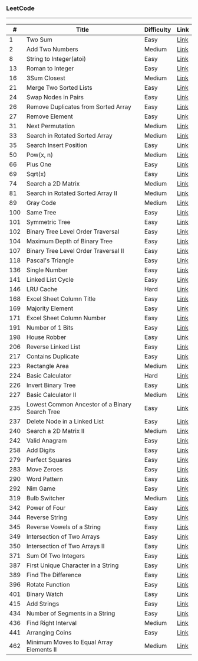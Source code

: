 ### LeetCode
***

|#|Title|Difficulty|Link|
|---|-----|----------|----|
|1|Two Sum|Easy|[Link](https://github.com/PatrickLin1993/LeetCode/tree/master/Algorithmn/Two%20Sum)|
|2|Add Two Numbers|Medium|[Link](https://github.com/PatrickLin1993/LeetCode/tree/master/Algorithmn/2%20-%20Add%20Two%20Numbers)|
|8|String to Integer(atoi)|Easy|[Link](https://github.com/PatrickLin1993/LeetCode/tree/master/Algorithmn/8%20-%20String%20to%20Integer(atoi))|
|13|Roman to Integer|Easy|[Link](https://github.com/PatrickLin1993/LeetCode/tree/master/Algorithmn/13%20-%20Roman%20to%20Integer)|
|16|3Sum Closest|Medium|[Link](https://github.com/PatrickLin1993/LeetCode/tree/master/Algorithmn/16%20-%203Sum%20Closest)|
|21|Merge Two Sorted Lists|Easy|[Link](https://github.com/PatrickLin1993/LeetCode/tree/master/Algorithmn/21%20-%20Merge%20Two%20Sorted%20Lists)|
|24|Swap Nodes in Pairs|Easy|[Link](https://github.com/PatrickLin1993/LeetCode/tree/master/Algorithmn/24%20-%20Swap%20Nodes%20in%20Pairs)|
|26|Remove Duplicates from Sorted Array|Easy|[Link](https://github.com/PatrickLin1993/LeetCode/tree/master/Algorithmn/26%20-%20Remove%20Duplicates%20from%20Sorted%20Array)|
|27|Remove Element|Easy|[Link](https://github.com/PatrickLin1993/LeetCode/tree/master/Algorithmn/27%20-%20Remove%20Element)|
|31|Next Permutation|Medium|[Link](https://github.com/PatrickLin1993/LeetCode/tree/master/Algorithmn/31%20-%20Next%20Permutation)|
|33|Search in Rotated Sorted Array|Medium|[Link](https://github.com/PatrickLin1993/LeetCode/tree/master/Algorithmn/33%20-%20Search%20in%20Rotated%20Sorted%20Array)|
|35|Search Insert Position|Easy|[Link](https://github.com/PatrickLin1993/LeetCode/tree/master/Algorithmn/35%20-%20Search%20Insert%20Position)|
|50|Pow(x, n)|Medium|[Link](https://github.com/PatrickLin1993/LeetCode/tree/master/Algorithmn/50%20-%20Pow(x,%20n))|
|66|Plus One|Easy|[Link](https://github.com/PatrickLin1993/LeetCode/tree/master/Algorithmn/66%20-%20Plus%20One)|
|69|Sqrt(x)|Easy|[Link](https://github.com/PatrickLin1993/LeetCode/tree/master/Algorithmn/69%20-%20Sqrt(x))|
|74|Search a 2D Matrix|Medium|[Link](https://github.com/PatrickLin1993/LeetCode/tree/master/Algorithmn/74%20-%20Search%20a%202D%20Matrix)|
|81|Search in Rotated Sorted Array II|Medium|[Link](https://github.com/PatrickLin1993/LeetCode/tree/master/Algorithmn/81%20-%20Search%20in%20Rotated%20Sorted%20Array%20II)|
|89|Gray Code|Medium|[Link](https://github.com/PatrickLin1993/LeetCode/tree/master/Algorithmn/89%20-%20Gray%20Code)|
|100|Same Tree|Easy|[Link](https://github.com/PatrickLin1993/LeetCode/tree/master/Algorithmn/100%20-%20Same%20Tree)|
|101|Symmetric Tree|Easy|[Link](https://github.com/PatrickLin1993/LeetCode/tree/master/Algorithmn/101%20-%20Symmetric%20Tree)|
|102|Binary Tree Level Order Traversal|Easy|[Link](https://github.com/PatrickLin1993/LeetCode/tree/master/Algorithmn/102%20-%20Binary%20Tree%20Level%20Order%20Traversal)|
|104|Maximum Depth of Binary Tree|Easy|[Link](https://github.com/PatrickLin1993/LeetCode/tree/master/Algorithmn/104%20-%20Maximum%20Depth%20of%20Binary%20Tree)|
|107|Binary Tree Level Order Traversal II|Easy|[Link](https://github.com/PatrickLin1993/LeetCode/tree/master/Algorithmn/107%20-%20Binary%20Tree%20Level%20Order%20Traversal%20II)|
|118|Pascal's Triangle|Easy|[Link](https://github.com/PatrickLin1993/LeetCode/tree/master/Algorithmn/118%20-%20Pascal's%20Triangle)|
|136|Single Number|Easy|[Link](https://github.com/PatrickLin1993/LeetCode/tree/master/Algorithmn/136%20-%20Single%20Number)|
|141|Linked List Cycle|Easy|[Link](https://github.com/PatrickLin1993/LeetCode/tree/master/Algorithmn/141%20-%20Linked%20List%20Cycle)|
|146|LRU Cache|Hard|[Link](https://github.com/PatrickLin1993/LeetCode/tree/master/Algorithmn/146%20-%20LRU%20Cache)|
|168|Excel Sheet Column Title|Easy|[Link](https://github.com/PatrickLin1993/LeetCode/tree/master/Algorithmn/168%20-%20Excel%20Sheet%20Column%20Title)|
|169|Majority Element|Easy|[Link](https://github.com/PatrickLin1993/LeetCode/tree/master/Algorithmn/169%20-%20Majority%20Element)|
|171|Excel Sheet Column Number|Easy|[Link](https://github.com/PatrickLin1993/LeetCode/tree/master/Algorithmn/171%20-%20Excel%20Sheet%20Column%20Number)|
|191|Number of 1 Bits|Easy|[Link](https://github.com/PatrickLin1993/LeetCode/tree/master/Algorithmn/191%20-%20Number%20of%201%20Bits)|
|198|House Robber|Easy|[Link](https://github.com/PatrickLin1993/LeetCode/tree/master/Algorithmn/198%20-%20House%20Robber)|
|206|Reverse Linked List|Easy|[Link](https://github.com/PatrickLin1993/LeetCode/tree/master/Algorithmn/206%20-%20Reverse%20Linked%20List)|
|217|Contains Duplicate|Easy|[Link](https://github.com/PatrickLin1993/LeetCode/tree/master/Algorithmn/217%20-%20Contains%20Duplicate)|
|223|Rectangle Area|Medium|[Link](https://github.com/PatrickLin1993/LeetCode/tree/master/Algorithmn/223%20-%20Rectangle%20Area)|
|224|Basic Calculator|Hard|[Link](https://github.com/PatrickLin1993/LeetCode/tree/master/Algorithmn/224%20-%20Basic%20Calculator)|
|226|Invert Binary Tree|Easy|[Link](https://github.com/PatrickLin1993/LeetCode/tree/master/Algorithmn/226%20-%20Invert%20Binary%20Tree)|
|227|Basic Calculator II|Medium|[Link](https://github.com/PatrickLin1993/LeetCode/tree/master/Algorithmn/227%20-%20Basic%20Calculator%20II)|
|235|Lowest Common Ancestor of a Binary Search Tree|Easy|[Link](https://github.com/PatrickLin1993/LeetCode/tree/master/Algorithmn/Lowest%20Common%20Ancestor%20of%20a%20Binary%20Search%20Tree)|
|237|Delete Node in a Linked List|Easy|[Link](https://github.com/PatrickLin1993/LeetCode/tree/master/Algorithmn/237%20-%20Delete%20Node%20in%20a%20Linked%20List)|
|240|Search a 2D Matrix II|Medium|[Link](https://github.com/PatrickLin1993/LeetCode/tree/master/Algorithmn/240%20-%20Search%20a%202D%20Matrix%20II)|
|242|Valid Anagram|Easy|[Link](https://github.com/PatrickLin1993/LeetCode/tree/master/Algorithmn/242%20-%20Valid%20Anagram)|
|258|Add Digits|Easy|[Link](https://github.com/PatrickLin1993/LeetCode/tree/master/Algorithmn/258%20-%20Add%20Digits)|
|279|Perfect Squares|Easy|[Link](https://github.com/PatrickLin1993/LeetCode/tree/master/Algorithmn/279%20-%20Perfect%20Squares)|
|283|Move Zeroes|Easy|[Link](https://github.com/PatrickLin1993/LeetCode/tree/master/Algorithmn/283%20-%20Move%20Zeroes)|
|290|Word Pattern|Easy|[Link](https://github.com/PatrickLin1993/LeetCode/tree/master/Algorithmn/290%20-%20Word%20Pattern)|
|292|Nim Game|Easy|[Link](https://github.com/PatrickLin1993/LeetCode/tree/master/Algorithmn/292%20-%20Nim%20Game)|
|319|Bulb Switcher|Medium|[Link](https://github.com/PatrickLin1993/LeetCode/tree/master/Algorithmn/319%20-%20Bulb%20Switcher)|
|342|Power of Four|Easy|[Link](https://github.com/PatrickLin1993/LeetCode/tree/master/Algorithmn/342%20-%20Power%20of%20Four)|
|344|Reverse String|Easy|[Link](https://github.com/PatrickLin1993/LeetCode/tree/master/Algorithmn/344%20-%20Reverse%20String)|
|345|Reverse Vowels of a String|Easy|[Link](https://github.com/PatrickLin1993/LeetCode/tree/master/Algorithmn/345%20-%20Reverse%20Vowels%20of%20a%20String)|
|349|Intersection of Two Arrays|Easy|[Link](https://github.com/PatrickLin1993/LeetCode/tree/master/Algorithmn/349%20-%20Intersection%20of%20Two%20Arrays)|
|350|Intersection of Two Arrays II|Easy|[Link](https://github.com/PatrickLin1993/LeetCode/tree/master/Algorithmn/350%20-%20Intersection%20of%20Two%20Arrays%20II)|
|371|Sum Of Two Integers|Easy|[Link](https://github.com/PatrickLin1993/LeetCode/tree/master/Algorithmn/371%20-%20Sum%20Of%20Two%20Integers)|
|387|First Unique Character in a String|Easy|[Link](https://github.com/PatrickLin1993/LeetCode/tree/master/Algorithmn/387%20-%20First%20Unique%20Character%20in%20a%20String)|
|389|Find The Difference|Easy|[Link](https://github.com/PatrickLin1993/LeetCode/tree/master/Algorithmn/389%20-%20Find%20The%20Difference)|
|396|Rotate Function|Easy|[Link](https://github.com/PatrickLin1993/LeetCode/tree/master/Algorithmn/396%20-%20Rotate%20Function)|
|401|Binary Watch|Easy|[Link](https://github.com/PatrickLin1993/LeetCode/tree/master/Algorithmn/401%20-%20Binary%20Watch)|
|415|Add Strings|Easy|[Link](https://github.com/PatrickLin1993/LeetCode/tree/master/Algorithmn/415%20-%20Add%20Strings)|
|434|Number of Segments in a String|Easy|[Link](https://github.com/PatrickLin1993/LeetCode/tree/master/Algorithmn/434%20-%20Number%20of%20Segments%20in%20a%20String)|
|436|Find Right Interval|Medium|[Link](https://github.com/PatrickLin1993/LeetCode/tree/master/Algorithmn/436%20-%20Find%20Right%20Interval)|
|441|Arranging Coins|Easy|[Link](https://github.com/PatrickLin1993/LeetCode/tree/master/Algorithmn/441%20-%20Arranging%20Coins)|
|462|Minimum Moves to Equal Array Elements II|Medium|[Link](https://github.com/PatrickLin1993/LeetCode/tree/master/Algorithmn/462%20-%20Minimum%20Moves%20to%20Equal%20Array%20Elements%20II)|


